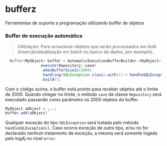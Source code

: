 # bufferz
Ferramentas de suporte a programação utilizando buffer de objetos

### Buffer de execução automática

> *Utilização*: Para armazenar objetos que serão processados em _bulk_ (inserção/atualização em batch no banco de dados, por exemplo).

```java
  Buffer<MyObject> buffer = AutomaticExecutionBufferBuilder.<MyObject>
                execute(Repository::save)
                .whenBufferSizeIs(2000)
                .handling(SQLException.class).with(()-> handleSQLException())
                .build();
```
Com o código acima, o buffer está pronto para receber objetos até o limite de 2000. Quando chegar no limite, o método `save` da classe `Repository` será executado passando como parâmetro os 2000 objetos do buffer.
```java
MyObject aObject = ...;
buffer.add(aObject)`
```

Qualquer exceção do tipo `SQLException` será tratada pelo método `handleSQLException()`. Caso ocorra exceção de outro tipo, e/ou no for declarado nenhum tratamento de exceção, a mesma será somente logada pelo log4j no nível `error`.
